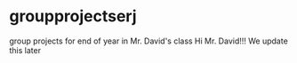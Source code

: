 # groupprojectserj
group projects for end of year in Mr. David's class
Hi Mr. David!!! We update this later 
